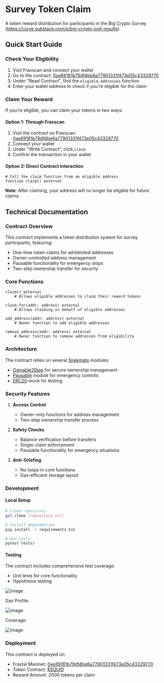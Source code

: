 # Survey Token Claim

A token reward distribution for participants in the Big Crypto Survey (https://curve.substack.com/p/big-crypto-poll-results).

## Quick Start Guide

### Check Your Eligibility

1. Visit Fraxscan and connect your wallet
2. Go to the contract: [0xe89181b79df4be6a77901331f473e05c43329770](https://fraxscan.com/address/0xe89181b79df4be6a77901331f473e05c43329770#readContract)
3. Under "Read Contract", find the `eligible_addresses` function
4. Enter your wallet address to check if you're eligible for the claim

### Claim Your Reward

If you're eligible, you can claim your tokens in two ways:

#### Option 1: Through Fraxscan
1. Visit the contract on Fraxscan: [0xe89181b79df4be6a77901331f473e05c43329770](https://fraxscan.com/address/0xe89181b79df4be6a77901331f473e05c43329770#writeContract)
2. Connect your wallet
3. Under "Write Contract", click `claim`
4. Confirm the transaction in your wallet

#### Option 2: Direct Contract Interaction
```vyper
# Call the claim function from an eligible address
function claim() external
```

**Note**: After claiming, your address will no longer be eligible for future claims.

## Technical Documentation

### Contract Overview

This contract implements a token distribution system for survey participants, featuring:
- One-time token claims for whitelisted addresses
- Owner-controlled address management
- Pausable functionality for emergency stops
- Two-step ownership transfer for security

### Core Functions

```vyper
claim() external
    # Allows eligible addresses to claim their reward tokens

claim_for(addr: address) external
    # Allows claiming on behalf of eligible addresses

add_address(addr: address) external
    # Owner function to add eligible addresses

remove_address(addr: address) external
    # Owner function to remove addresses from eligibility
```

### Architecture

The contract relies on several [Snekmate](https://github.com/pcaversaccio/snekmate) modules:
- [Ownable2Step](https://github.com/pcaversaccio/snekmate/blob/main/src/snekmate/auth/ownable_2step.vy) for secure ownership management
- [Pausable](https://github.com/pcaversaccio/snekmate/blob/main/src/snekmate/utils/pausable.vy) module for emergency controls
- [ERC20](https://github.com/pcaversaccio/snekmate/blob/main/src/snekmate/tokens/erc20.vy) mock for testing

### Security Features

1. **Access Control**
   - Owner-only functions for address management
   - Two-step ownership transfer process

2. **Safety Checks**
   - Balance verification before transfers
   - Single-claim enforcement
   - Pausable functionality for emergency situations

3. **Anti-Griefing**
   - No loops in core functions
   - Gas-efficient storage layout

### Development

#### Local Setup
```bash
# Clone repository
git clone [repository_url]

# Install dependencies
pip install -r requirements.txt

# Run tests
pytest tests/
```

#### Testing
The contract includes comprehensive test coverage:
- Unit tests for core functionality
- Hypothesis testing

![image](https://github.com/user-attachments/assets/59ae06d9-8d2e-4855-8e90-790d0d4607c0)

Gas Profile:

![image](https://github.com/user-attachments/assets/9474f435-99d7-47c6-a392-3923f4aa61cc)

Coverage:

![image](https://github.com/user-attachments/assets/489ff717-133f-4dfd-9074-69d5318b76e8)


### Deployment

This contract is deployed on:
- Fraxtal Mainnet: [0xe89181b79df4be6a77901331f473e05c43329770](https://fraxscan.com/address/0xe89181b79df4be6a77901331f473e05c43329770#code)
- Token Contract: [$SQUID](https://fraxscan.com/address/0x6e58089d8E8f664823d26454f49A5A0f2fF697Fe)
- Reward Amount: 2000 tokens per claim
